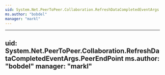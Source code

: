 ```yaml
---
uid: System.Net.PeerToPeer.Collaboration.RefreshDataCompletedEventArgs
ms.author: "bobdel"
manager: "markl"
---
```


---
uid: System.Net.PeerToPeer.Collaboration.RefreshDataCompletedEventArgs.PeerEndPoint
ms.author: "bobdel"
manager: "markl"
---
